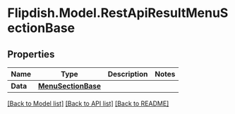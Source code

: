 # Flipdish.Model.RestApiResultMenuSectionBase
## Properties

Name | Type | Description | Notes
------------ | ------------- | ------------- | -------------
**Data** | [**MenuSectionBase**](MenuSectionBase.md) |  | 

[[Back to Model list]](../README.md#documentation-for-models) [[Back to API list]](../README.md#documentation-for-api-endpoints) [[Back to README]](../README.md)

